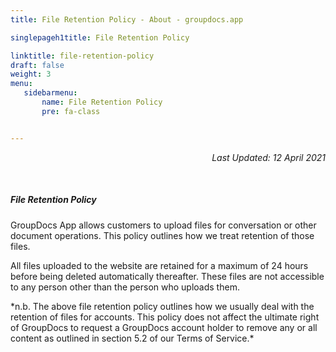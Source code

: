 ```yaml
---
title: File Retention Policy - About - groupdocs.app

singlepageh1title: File Retention Policy

linktitle: file-retention-policy
draft: false
weight: 3
menu:
   sidebarmenu: 
       name: File Retention Policy
       pre: fa-class


---
```


<div class="box1">

<p style="text-align: right;"><em>Last Updated: 12 April 2021</em></p>

<div class="clearfix"> </div><div class="box1 row"><div class="col-md-12">

##### File Retention Policy

GroupDocs App allows customers to upload files for conversation or other document operations. This policy outlines how we treat retention of those files.

All files uploaded to the website are retained for a maximum of 24 hours before being deleted automatically thereafter. These files are not accessible to any person other than the person who uploads them.

<div class="clearfix">*n.b. The above file retention policy outlines how we usually deal with the retention of files for accounts. This policy does not affect the ultimate right of GroupDocs to request a GroupDocs account holder to remove any or all content as outlined in section 5.2 of our Terms of Service.*</div> </div> </div></div>